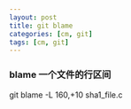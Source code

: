 ```yaml
---
layout: post
title: git blame
categories: [cm, git]
tags: [cm, git]
---
```


### blame 一个文件的行区间

git blame -L 160,+10 sha1_file.c


